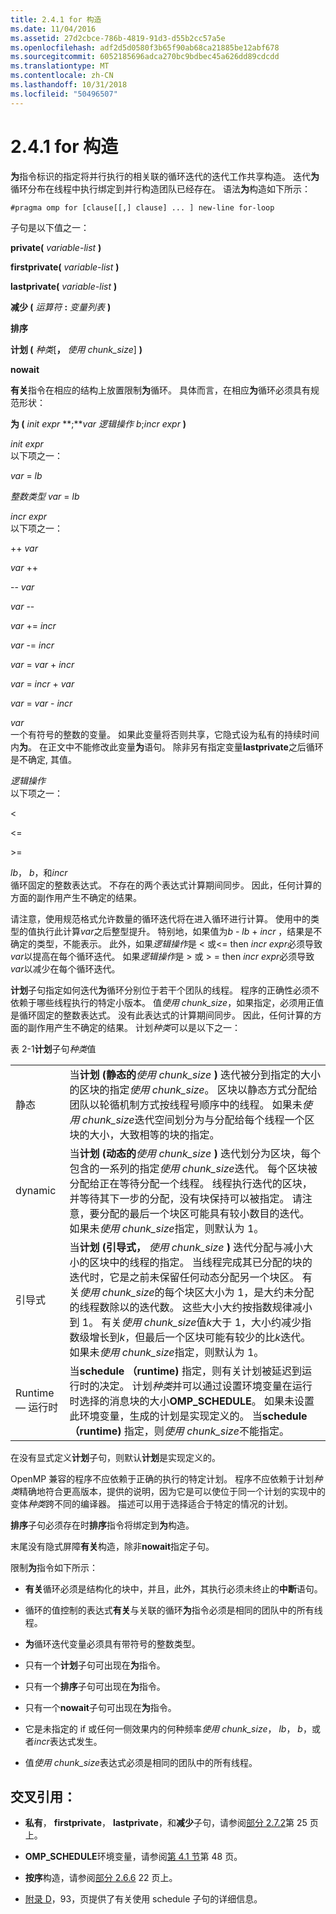 ```yaml
---
title: 2.4.1 for 构造
ms.date: 11/04/2016
ms.assetid: 27d2cbce-786b-4819-91d3-d55b2cc57a5e
ms.openlocfilehash: adf2d5d0580f3b65f90ab68ca21885be12abf678
ms.sourcegitcommit: 6052185696adca270bc9bdbec45a626dd89cdcdd
ms.translationtype: MT
ms.contentlocale: zh-CN
ms.lasthandoff: 10/31/2018
ms.locfileid: "50496507"
---
```

# <a name="241-for-construct"></a>2.4.1 for 构造

**为**指令标识的指定将并行执行的相关联的循环迭代的迭代工作共享构造。 迭代**为**循环分布在线程中执行绑定到并行构造团队已经存在。 语法**为**构造如下所示：

```
#pragma omp for [clause[[,] clause] ... ] new-line for-loop
```

子句是以下值之一：

**private(** *variable-list* **)**

**firstprivate(** *variable-list* **)**

**lastprivate(** *variable-list* **)**

**减少 (** *运算符* **:** *变量列表* **)**

**排序**

**计划 (** *种类*[**，** *使用 chunk_size*] **)**

**nowait**

**有关**指令在相应的结构上放置限制**为**循环。 具体而言，在相应**为**循环必须具有规范形状：

**为 (** *init expr* **;***var 逻辑操作 b*;*incr expr* **)**

*init expr*<br/>
以下项之一：

*var* = *lb*

*整数类型 var* = *lb*

*incr expr*<br/>
以下项之一：

++ *var*

*var* ++

-- *var*

*var* --

*var* += *incr*

*var* -= *incr*

*var* = *var* + *incr*

*var* = *incr* + *var*

*var* = *var* - *incr*

*var*<br/>
一个有符号的整数的变量。 如果此变量将否则共享，它隐式设为私有的持续时间内**为**。   在正文中不能修改此变量**为**语句。 除非另有指定变量**lastprivate**之后循环是不确定, 其值。

*逻辑操作*<br/>
以下项之一：

<

\<=

>

\>=

*lb*， *b*，和*incr*<br>
循环固定的整数表达式。 不存在的两个表达式计算期间同步。 因此，任何计算的方面的副作用产生不确定的结果。

请注意，使用规范格式允许数量的循环迭代将在进入循环进行计算。 使用中的类型的值执行此计算*var*之后整型提升。 特别地，如果值为*b* - *lb* + *incr* ，结果是不确定的类型，不能表示。 此外，如果*逻辑操作*是 < 或\<= then *incr expr*必须导致*var*以提高在每个循环迭代。   如果*逻辑操作*是 > 或 > = then *incr expr*必须导致*var*以减少在每个循环迭代。

**计划**子句指定如何迭代**为**循环分别位于若干个团队的线程。 程序的正确性必须不依赖于哪些线程执行的特定小版本。 值*使用 chunk_size*，如果指定，必须用正值是循环固定的整数表达式。 没有此表达式的计算期间同步。 因此，任何计算的方面的副作用产生不确定的结果。 计划*种类*可以是以下之一：

表 2-1**计划**子句*种类*值

|||
|-|-|
|静态|当**计划 (静态的***使用 chunk_size* **)** 迭代被分到指定的大小的区块的指定*使用 chunk_size*。 区块以静态方式分配给团队以轮循机制方式按线程号顺序中的线程。 如果未*使用 chunk_size*迭代空间划分为与分配给每个线程一个区块的大小，大致相等的块的指定。|
|dynamic|当**计划 (动态的***使用 chunk_size* **)** 迭代划分为区块，每个包含的一系列的指定*使用 chunk_size*迭代。 每个区块被分配给正在等待分配一个线程。 线程执行迭代的区块，并等待其下一步的分配，没有块保持可以被指定。 请注意，要分配的最后一个块区可能具有较小数目的迭代。 如果未*使用 chunk_size*指定，则默认为 1。|
|引导式|当**计划 (引导式，** *使用 chunk_size* **)** 迭代分配与减小大小的区块中的线程的指定。 当线程完成其已分配的块的迭代时，它是之前未保留任何动态分配另一个块区。 有关*使用 chunk_size*的每个块区大小为 1，是大约未分配的线程数除以的迭代数。 这些大小大约按指数规律减小到 1。 有关*使用 chunk_size*值*k*大于 1，大小约减少指数级增长到*k*，但最后一个区块可能有较少的比*k*迭代。 如果未*使用 chunk_size*指定，则默认为 1。|
|Runtime — 运行时|当**schedule （runtime)** 指定，则有关计划被延迟到运行时的决定。 计划*种类*并可以通过设置环境变量在运行时选择的消息块的大小**OMP_SCHEDULE**。 如果未设置此环境变量，生成的计划是实现定义的。 当**schedule （runtime)** 指定，则*使用 chunk_size*不能指定。|

在没有显式定义**计划**子句，则默认**计划**是实现定义的。

OpenMP 兼容的程序不应依赖于正确的执行的特定计划。 程序不应依赖于计划*种类*精确地符合更高版本，提供的说明，因为它是可以使位于同一个计划的实现中的变体*种类*跨不同的编译器。 描述可以用于选择适合于特定的情况的计划。

**排序**子句必须存在时**排序**指令将绑定到**为**构造。

末尾没有隐式屏障**有关**构造，除非**nowait**指定子句。

限制**为**指令如下所示：

- **有关**循环必须是结构化的块中，并且，此外，其执行必须未终止的**中断**语句。

- 循环的值控制的表达式**有关**与关联的循环**为**指令必须是相同的团队中的所有线程。

- **为**循环迭代变量必须具有带符号的整数类型。

- 只有一个**计划**子句可出现在**为**指令。

- 只有一个**排序**子句可出现在**为**指令。

- 只有一个**nowait**子句可出现在**为**指令。

- 它是未指定的 if 或任何一侧效果内的何种频率*使用 chunk_size*， *lb*， *b*，或者*incr*表达式发生。

- 值*使用 chunk_size*表达式必须是相同的团队中的所有线程。

## <a name="cross-references"></a>交叉引用：

- **私有**， **firstprivate**， **lastprivate**，和**减少**子句，请参阅[部分 2.7.2](../../parallel/openmp/2-7-2-data-sharing-attribute-clauses.md)第 25 页上。

- **OMP_SCHEDULE**环境变量，请参阅[第 4.1 节](../../parallel/openmp/4-1-omp-schedule.md)第 48 页。

- **按序**构造，请参阅[部分 2.6.6](../../parallel/openmp/2-6-6-ordered-construct.md) 22 页上。

- [附录 D](../../parallel/openmp/d-using-the-schedule-clause.md)，93，页提供了有关使用 schedule 子句的详细信息。
